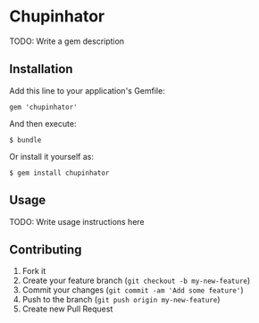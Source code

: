 # Chupinhator

TODO: Write a gem description

## Installation

Add this line to your application's Gemfile:

    gem 'chupinhator'

And then execute:

    $ bundle

Or install it yourself as:

    $ gem install chupinhator

## Usage

TODO: Write usage instructions here

## Contributing

1. Fork it
2. Create your feature branch (`git checkout -b my-new-feature`)
3. Commit your changes (`git commit -am 'Add some feature'`)
4. Push to the branch (`git push origin my-new-feature`)
5. Create new Pull Request
